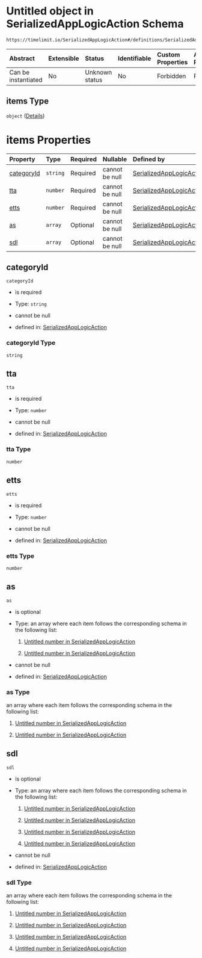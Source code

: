 # Untitled object in SerializedAppLogicAction Schema

```txt
https://timelimit.io/SerializedAppLogicAction#/definitions/SerializedAddUsedTimeActionVersion2/properties/i/items
```



| Abstract            | Extensible | Status         | Identifiable | Custom Properties | Additional Properties | Access Restrictions | Defined In                                                                                            |
| :------------------ | :--------- | :------------- | :----------- | :---------------- | :-------------------- | :------------------ | :---------------------------------------------------------------------------------------------------- |
| Can be instantiated | No         | Unknown status | No           | Forbidden         | Forbidden             | none                | [SerializedAppLogicAction.schema.json\*](SerializedAppLogicAction.schema.json "open original schema") |

## items Type

`object` ([Details](serializedapplogicaction-definitions-serializedaddusedtimeactionversion2-properties-i-items.md))

# items Properties

| Property                  | Type     | Required | Nullable       | Defined by                                                                                                                                                                                                                                                                                 |
| :------------------------ | :------- | :------- | :------------- | :----------------------------------------------------------------------------------------------------------------------------------------------------------------------------------------------------------------------------------------------------------------------------------------- |
| [categoryId](#categoryid) | `string` | Required | cannot be null | [SerializedAppLogicAction](serializedapplogicaction-definitions-serializedaddusedtimeactionversion2-properties-i-items-properties-categoryid.md "https://timelimit.io/SerializedAppLogicAction#/definitions/SerializedAddUsedTimeActionVersion2/properties/i/items/properties/categoryId") |
| [tta](#tta)               | `number` | Required | cannot be null | [SerializedAppLogicAction](serializedapplogicaction-definitions-serializedaddusedtimeactionversion2-properties-i-items-properties-tta.md "https://timelimit.io/SerializedAppLogicAction#/definitions/SerializedAddUsedTimeActionVersion2/properties/i/items/properties/tta")               |
| [etts](#etts)             | `number` | Required | cannot be null | [SerializedAppLogicAction](serializedapplogicaction-definitions-serializedaddusedtimeactionversion2-properties-i-items-properties-etts.md "https://timelimit.io/SerializedAppLogicAction#/definitions/SerializedAddUsedTimeActionVersion2/properties/i/items/properties/etts")             |
| [as](#as)                 | `array`  | Optional | cannot be null | [SerializedAppLogicAction](serializedapplogicaction-definitions-serializedaddusedtimeactionversion2-properties-i-items-properties-as.md "https://timelimit.io/SerializedAppLogicAction#/definitions/SerializedAddUsedTimeActionVersion2/properties/i/items/properties/as")                 |
| [sdl](#sdl)               | `array`  | Optional | cannot be null | [SerializedAppLogicAction](serializedapplogicaction-definitions-serializedaddusedtimeactionversion2-properties-i-items-properties-sdl.md "https://timelimit.io/SerializedAppLogicAction#/definitions/SerializedAddUsedTimeActionVersion2/properties/i/items/properties/sdl")               |

## categoryId



`categoryId`

*   is required

*   Type: `string`

*   cannot be null

*   defined in: [SerializedAppLogicAction](serializedapplogicaction-definitions-serializedaddusedtimeactionversion2-properties-i-items-properties-categoryid.md "https://timelimit.io/SerializedAppLogicAction#/definitions/SerializedAddUsedTimeActionVersion2/properties/i/items/properties/categoryId")

### categoryId Type

`string`

## tta



`tta`

*   is required

*   Type: `number`

*   cannot be null

*   defined in: [SerializedAppLogicAction](serializedapplogicaction-definitions-serializedaddusedtimeactionversion2-properties-i-items-properties-tta.md "https://timelimit.io/SerializedAppLogicAction#/definitions/SerializedAddUsedTimeActionVersion2/properties/i/items/properties/tta")

### tta Type

`number`

## etts



`etts`

*   is required

*   Type: `number`

*   cannot be null

*   defined in: [SerializedAppLogicAction](serializedapplogicaction-definitions-serializedaddusedtimeactionversion2-properties-i-items-properties-etts.md "https://timelimit.io/SerializedAppLogicAction#/definitions/SerializedAddUsedTimeActionVersion2/properties/i/items/properties/etts")

### etts Type

`number`

## as



`as`

*   is optional

*   Type: an array where each item follows the corresponding schema in the following list:

    1.  [Untitled number in SerializedAppLogicAction](serializedapplogicaction-definitions-serializedaddusedtimeactionversion2-properties-i-items-properties-as-items-items-0.md "check type definition")

    2.  [Untitled number in SerializedAppLogicAction](serializedapplogicaction-definitions-serializedaddusedtimeactionversion2-properties-i-items-properties-as-items-items-1.md "check type definition")

*   cannot be null

*   defined in: [SerializedAppLogicAction](serializedapplogicaction-definitions-serializedaddusedtimeactionversion2-properties-i-items-properties-as.md "https://timelimit.io/SerializedAppLogicAction#/definitions/SerializedAddUsedTimeActionVersion2/properties/i/items/properties/as")

### as Type

an array where each item follows the corresponding schema in the following list:

1.  [Untitled number in SerializedAppLogicAction](serializedapplogicaction-definitions-serializedaddusedtimeactionversion2-properties-i-items-properties-as-items-items-0.md "check type definition")

2.  [Untitled number in SerializedAppLogicAction](serializedapplogicaction-definitions-serializedaddusedtimeactionversion2-properties-i-items-properties-as-items-items-1.md "check type definition")

## sdl



`sdl`

*   is optional

*   Type: an array where each item follows the corresponding schema in the following list:

    1.  [Untitled number in SerializedAppLogicAction](serializedapplogicaction-definitions-serializedaddusedtimeactionversion2-properties-i-items-properties-sdl-items-items-0.md "check type definition")

    2.  [Untitled number in SerializedAppLogicAction](serializedapplogicaction-definitions-serializedaddusedtimeactionversion2-properties-i-items-properties-sdl-items-items-1.md "check type definition")

    3.  [Untitled number in SerializedAppLogicAction](serializedapplogicaction-definitions-serializedaddusedtimeactionversion2-properties-i-items-properties-sdl-items-items-2.md "check type definition")

    4.  [Untitled number in SerializedAppLogicAction](serializedapplogicaction-definitions-serializedaddusedtimeactionversion2-properties-i-items-properties-sdl-items-items-3.md "check type definition")

*   cannot be null

*   defined in: [SerializedAppLogicAction](serializedapplogicaction-definitions-serializedaddusedtimeactionversion2-properties-i-items-properties-sdl.md "https://timelimit.io/SerializedAppLogicAction#/definitions/SerializedAddUsedTimeActionVersion2/properties/i/items/properties/sdl")

### sdl Type

an array where each item follows the corresponding schema in the following list:

1.  [Untitled number in SerializedAppLogicAction](serializedapplogicaction-definitions-serializedaddusedtimeactionversion2-properties-i-items-properties-sdl-items-items-0.md "check type definition")

2.  [Untitled number in SerializedAppLogicAction](serializedapplogicaction-definitions-serializedaddusedtimeactionversion2-properties-i-items-properties-sdl-items-items-1.md "check type definition")

3.  [Untitled number in SerializedAppLogicAction](serializedapplogicaction-definitions-serializedaddusedtimeactionversion2-properties-i-items-properties-sdl-items-items-2.md "check type definition")

4.  [Untitled number in SerializedAppLogicAction](serializedapplogicaction-definitions-serializedaddusedtimeactionversion2-properties-i-items-properties-sdl-items-items-3.md "check type definition")
